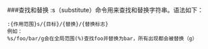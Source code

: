 ###查找和替换
:s（substitute）命令用来查找和替换字符串。语法如下：
```
:{作用范围}s/{目标}/{替换}/{替换标志}
例如：
%s/foo/bar/g会在全局范围(%)查找foo并替换为bar，所有出现都会被替换（g）
```